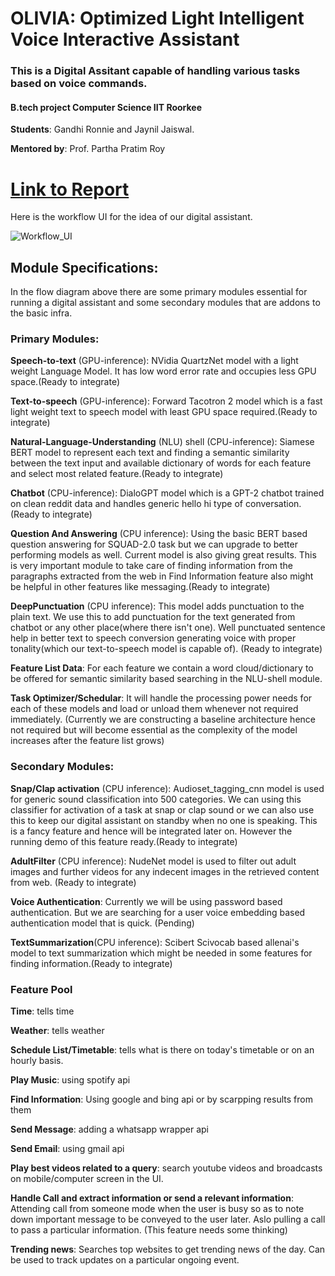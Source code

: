# OLIVIA: Optimized Light Intelligent Voice Interactive Assistant 
### This is a Digital Assitant capable of handling various tasks based on voice commands.
#### B.tech project Computer Science IIT Roorkee
**Students**: Gandhi Ronnie and Jaynil Jaiswal.

**Mentored by**: Prof. Partha Pratim Roy

# <a href="https://drive.google.com/file/d/1PL7dC4ZpeSq2ZF5GM51lRNWBjl858p3l/view?usp=sharing" target="_blank">Link to Report</a>

Here is the workflow UI for the idea of our digital assistant.

![Workflow_UI](https://github.com/RonnieGandhi/ENJOY-Enhanced-Neurons-Juicing-Operations-Youthfully/blob/main/workflow_ui.png)

## Module Specifications:

In the flow diagram above there are some primary modules essential for running a digital assistant and some secondary modules that are addons to the basic infra.

### Primary Modules:
**Speech-to-text** (GPU-inference): NVidia QuartzNet model with a light weight Language Model. It has low word error rate and occupies less GPU space.(Ready to integrate)

**Text-to-speech** (GPU-inference): Forward Tacotron 2 model which is a fast light weight text to speech model with least GPU space required.(Ready to integrate)

**Natural-Language-Understanding** (NLU) shell (CPU-inference): Siamese BERT model to represent each text and finding a semantic similarity between the text input and available dictionary of words for each feature and select most related feature.(Ready to integrate)

**Chatbot** (CPU-inference): DialoGPT model which is a GPT-2 chatbot trained on clean reddit data and handles generic hello hi type of conversation.(Ready to integrate)

**Question And Answering** (CPU inference): Using the basic BERT based question answering for SQUAD-2.0 task but we can upgrade to better performing models as well. Current model is also giving great results. This is very important module to take care of finding information from the paragraphs extracted from the web in Find Information feature also might be helpful in other features like messaging.(Ready to integrate)

**DeepPunctuation** (CPU inference): This model adds punctuation to the plain text. We use this to add punctuation for the text generated from chatbot or any other place(where there isn't one). Well punctuated sentence help in better text to speech conversion generating voice with proper tonality(which our text-to-speech model is capable of). (Ready to integrate)

**Feature List Data**: For each feature we contain a word cloud/dictionary to be offered for semantic similarity based searching in the NLU-shell module.

**Task Optimizer/Schedular**: It will handle the processing power needs for each of these models and load or unload them whenever not required immediately. (Currently we are constructing a baseline architecture hence not required but will become essential as the complexity of the model increases after the feature list grows)

### Secondary Modules:

**Snap/Clap activation** (CPU inference): Audioset_tagging_cnn model is used for generic sound classification into 500 categories. We can using this classifier for activation of a task at snap or clap sound or we can also use this to keep our digital assistant on standby when no one is speaking. This is a fancy feature and hence will be integrated later on. However the running demo of this feature ready.(Ready to integrate)

**AdultFilter** (CPU inference): NudeNet model is used to filter out adult images and further videos for any indecent images in the retrieved content from web. (Ready to integrate)

**Voice Authentication**: Currently we will be using password based authentication. But we are searching for a user voice embedding based authentication model that is quick. (Pending)

**TextSummarization**(CPU inference): Scibert Scivocab based allenai's model to text summarization which might be needed in some features for finding information.(Ready to integrate)

### Feature Pool

**Time**: tells time 

**Weather**: tells weather

**Schedule List/Timetable**: tells what is there on today's timetable or on an hourly basis.

**Play Music**: using spotify api

**Find Information**: Using google and bing api or by scarpping results from them

**Send Message**: adding a whatsapp wrapper api

**Send Email**: using gmail api

**Play best videos related to a query**: search youtube videos and broadcasts on mobile/computer screen in the UI.

**Handle Call and extract information or send a relevant information**: Attending call from someone mode when the user is busy so as to note down important message to be conveyed to the user later. Aslo pulling a call to pass a particular information. (This feature needs some thinking)

**Trending news**: Searches top websites to get trending news of the day. Can be used to track updates on a particular ongoing event.
